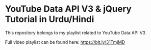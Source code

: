 # YouTube Data API V3 & jQuery Tutorial in Urdu/Hindi

This repository belongs to my playlist related to YouTube Data API V3.

Full video playlist can be found here: https://bit.ly/31TmjMD



